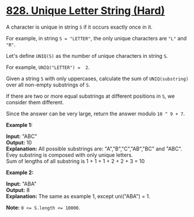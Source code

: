 # [828. Unique Letter String (Hard)](https://leetcode.com/problems/unique-letter-string/)

A character is unique in string `S` if it occurs exactly once in it.

For example, in string `S = "LETTER"`, the only unique characters are `"L"` and `"R"`.

Let's define `UNIQ(S)` as the number of unique characters in string `S`.

For example, `UNIQ("LETTER") =  2`.

Given a string `S` with only uppercases, calculate the sum of `UNIQ(substring)` over all non-empty substrings of `S`.

If there are two or more equal substrings at different positions in `S`, we consider them different.

Since the answer can be very large, return the answer modulo `10 ^ 9 + 7`.

**Example 1:**

**Input:** "ABC"  
**Output:** 10  
**Explanation:** All possible substrings are: "A","B","C","AB","BC" and "ABC".  
Evey substring is composed with only unique letters.  
Sum of lengths of all substring is 1 + 1 + 1 + 2 + 2 + 3 = 10

**Example 2:**

**Input:** "ABA"   
**Output:** 8  
**Explanation:** The same as example 1, except uni("ABA") = 1.

**Note:** `0 <= S.length <= 10000`.